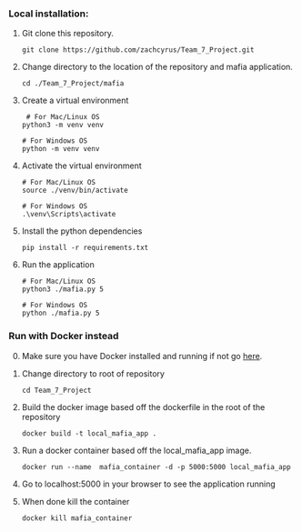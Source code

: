 ### Local installation:

1. Git clone this repository. 
    ```
    git clone https://github.com/zachcyrus/Team_7_Project.git
    ```

2. Change directory to the location of the repository and mafia application.

    ```
    cd ./Team_7_Project/mafia
    ```

3. Create a virtual environment

    ```
     # For Mac/Linux OS
    python3 -m venv venv
    ```

    ```
    # For Windows OS
    python -m venv venv
    ```
    

4. Activate the virtual environment

    ```
    # For Mac/Linux OS
    source ./venv/bin/activate
    ```

    ```
    # For Windows OS
    .\venv\Scripts\activate
    ```

5. Install the python dependencies 

    ```
    pip install -r requirements.txt
    ```

6. Run the application 

    ```
    # For Mac/Linux OS
    python3 ./mafia.py 5
    ``` 

    ```
    # For Windows OS
    python ./mafia.py 5
    ```

### Run with Docker instead 

0. Make sure you have Docker installed and running if not go [here](https://docs.docker.com/get-docker/). 

1. Change directory to root of repository

    ```
    cd Team_7_Project
    ```

2. Build the docker image based off the dockerfile in the root of the repository 

    ```
    docker build -t local_mafia_app . 
    ```

3. Run a docker container based off the local_mafia_app image. 

    ```
    docker run --name  mafia_container -d -p 5000:5000 local_mafia_app
    ```

4. Go to localhost:5000 in your browser to see the application running

5. When done kill the container 

    ```
    docker kill mafia_container
    ```
